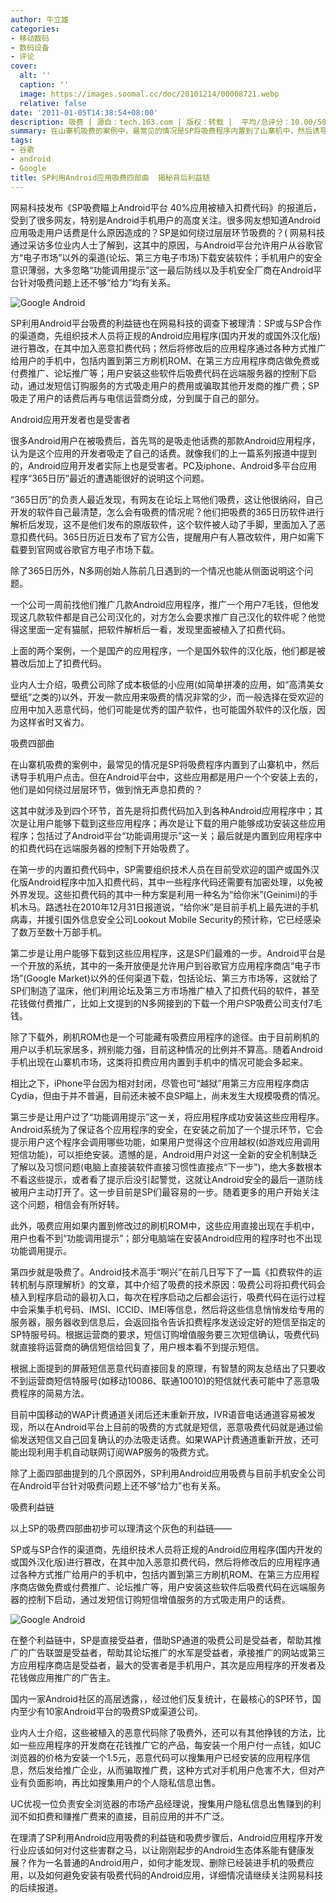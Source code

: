 ```yaml
---
author: 牛立雄
categories:
- 移动数码
- 数码设备
- 评论
cover:
  alt: ''
  caption: ''
  image: https://images.soomal.cc/doc/20101214/00008721.webp
  relative: false
date: '2011-01-05T14:38:54+08:00'
description: 吸费 | 源自：tech.163.com | 版权：转载 |  平均/总评分：10.00/50
summary: 在山寨机吸费的案例中，最常见的情况是SP将吸费程序内置到了山寨机中，然后诱导手机用户点击。但在Android平台中，这些应用都是用户一个个安装上去的，他们是如何绕过层层环节，做到悄无声息扣费的？这其中就涉及到四个环节，首先是将扣费代码加入到各种Android应用程序中；其次是让用户能够下载到这些应用程序；再次是让下载的用户能够成功安装这些应用程序；包括过了Android平台“功能调用提示”这一关；最后就是内置到应用程序中的扣费代码在远端服务器的控制下开始吸费了。
tags:
- 谷歌
- android
- Google
title: SP利用Android应用吸费四部曲  揭秘背后利益链
---
```


网易科技发布《SP吸费瞄上Android平台 40%应用被植入扣费代码》的报道后，受到了很多网友，特别是Android手机用户的高度关注。很多网友想知道Android应用吸走用户话费是什么原因造成的？SP是如何绕过层层环节吸费的？( 
网易科技通过采访多位业内人士了解到，这其中的原因，与Android平台允许用户从谷歌官方“电子市场”以外的渠道(论坛、第三方电子市场)下载安装软件；手机用户的安全意识薄弱，大多忽略“功能调用提示”这一最后防线以及手机安全厂商在Android平台针对吸费问题上还不够“给力”均有关系。



![Google Android](https://images.soomal.cc/doc/20101214/00008721.webp)



SP利用Android平台吸费的利益链也在网易科技的调查下被理清：SP或与SP合作的渠道商，先组织技术人员将正规的Android应用程序(国内开发的或国外汉化版)进行篡改，在其中加入恶意扣费代码；然后将修改后的应用程序通过各种方式推广给用户的手机中，包括内置到第三方刷机ROM、在第三方应用程序商店做免费或付费推广、论坛推广等；用户安装这些软件后吸费代码在远端服务器的控制下启动，通过发短信订购服务的方式吸走用户的费用或骗取其他开发商的推广费；SP吸走了用户的话费后再与电信运营商分成，分到属于自己的部分。



Android应用开发者也是受害者



很多Android用户在被吸费后，首先骂的是吸走他话费的那款Android应用程序，认为是这个应用的开发者吸走了自己的话费。就像我们的上一篇系列报道中提到的，Android应用开发者实际上也是受害者。PC及iphone、Android多平台应用程序“365日历”最近的遭遇能很好的说明这个问题。



“365日历”的负责人最近发现，有网友在论坛上骂他们吸费，这让他很纳闷，自己开发的软件自己最清楚，怎么会有吸费的情况呢？他们把吸费的365日历软件进行解析后发现，这不是他们发布的原版软件，这个软件被人动了手脚，里面加入了恶意扣费代码。365日历近日发布了官方公告，提醒用户有人篡改软件，用户如需下载要到官网或谷歌官方电子市场下载。



除了365日历外，N多网创始人陈前几日遇到的一个情况也能从侧面说明这个问题。



一个公司一周前找他们推广几款Android应用程序，推广一个用户7毛钱，但他发现这几款软件都是自己公司汉化的，对方怎么会要求推广自己汉化的软件呢？他觉得这里面一定有猫腻，把软件解析后一看，发现里面被植入了扣费代码。



上面的两个案例，一个是国产的应用程序，一个是国外软件的汉化版，他们都是被篡改后加上了扣费代码。



业内人士介绍，吸费公司除了成本极低的小应用(如简单拼凑的应用，如“高清美女壁纸”之类的)以外，开发一款应用来吸费的情况非常的少，而一般选择在受欢迎的应用中加入恶意代码，他们可能是优秀的国产软件，也可能国外软件的汉化版，因为这样省时又省力。



吸费四部曲



在山寨机吸费的案例中，最常见的情况是SP将吸费程序内置到了山寨机中，然后诱导手机用户点击。但在Android平台中，这些应用都是用户一个个安装上去的，他们是如何绕过层层环节，做到悄无声息扣费的？



这其中就涉及到四个环节，首先是将扣费代码加入到各种Android应用程序中；其次是让用户能够下载到这些应用程序；再次是让下载的用户能够成功安装这些应用程序；包括过了Android平台“功能调用提示”这一关；最后就是内置到应用程序中的扣费代码在远端服务器的控制下开始吸费了。



在第一步的内置扣费代码中，SP需要组织技术人员在目前受欢迎的国产或国外汉化版Android程序中加入扣费代码，其中一些程序代码还需要有加密处理，以免被外界发现。这些扣费代码的其中一种方案是利用一种名为“给你米”(Geinimi)的手机木马。路透社在2010年12月31日报道说，“给你米”是目前手机上最先进的手机病毒，并援引国外信息安全公司Lookout Mobile Security的预计称，它已经感染了数万至数十万部手机。



第二步是让用户能够下载到这些应用程序，这是SP们最难的一步。Android平台是一个开放的系统，其中的一条开放便是允许用户到谷歌官方应用程序商店“电子市场”(Google Market)以外的任何渠道下载，包括论坛、第三方市场等，这就给了SP们制造了温床，他们利用论坛及第三方市场推广植入了扣费代码的软件，甚至花钱做付费推广，比如上文提到的N多网接到的下载一个用户SP吸费公司支付7毛钱。



除了下载外，刷机ROM也是一个可能藏有吸费应用程序的途径。由于目前刷机的用户以手机玩家居多，辨别能力强，目前这种情况的比例并不算高。随着Android手机出现在山寨机市场，这类将扣费应用内置到手机中的情况可能会多起来。



相比之下，iPhone平台因为相对封闭，尽管也可“越狱”用第三方应用程序商店Cydia，但由于并不普遍，目前还未被不良SP瞄上，尚未发生大规模吸费的情况。



第三步是让用户过了“功能调用提示”这一关，将应用程序成功安装这些应用程序。Android系统为了保证各个应用程序的安全，在安装之前加了一个提示环节，它会提示用户这个程序会调用哪些功能，如果用户觉得这个应用越权(如游戏应用调用短信功能)，可以拒绝安装。遗憾的是，Android用户对这一全新的安全机制缺乏了解以及习惯问题(电脑上直接装软件直接习惯性直接点“下一步”)，绝大多数根本不看这些提示，或者看了提示后没引起警觉，这就让Android安全的最后一道防线被用户主动打开了。这一步目前是SP们最容易的一步。随着更多的用户开始关注这个问题，相信会有所好转。



此外，吸费应用如果内置到修改过的刷机ROM中，这些应用直接出现在手机中，用户也看不到“功能调用提示”；部分电脑端在安装Android应用的程序时也不出现功能调用提示。



第四步就是吸费了。Android技术高手“啊兴”在前几日写下了一篇《扣费软件的运转机制与原理解析》的文章，其中介绍了吸费的技术原因：吸费公司将扣费代码会植入到程序启动的最初入口，每次在程序启动之后都会运行，吸费代码在运行过程中会采集手机号码、IMSI、ICCID、IMEI等信息，然后将这些信息悄悄发给专用的服务器，服务器收到信息后，会返回指令告诉扣费程序发送设定好的短信至指定的SP特服号码。根据运营商的要求，短信订购增值服务要三次短信确认，吸费代码就直接将运营商的确信短信给回复了，用户根本看不到提示短信。



根据上面提到的屏蔽短信恶意代码直接回复的原理，有智慧的网友总结出了只要收不到运营商短信特服号(如移动10086、联通10010)的短信就代表可能中了恶意吸费程序的简易方法。



目前中国移动的WAP计费通道关闭后还未重新开放，IVR语音电话通道容易被发现，所以在Android平台上目前的吸费的方式就是短信，恶意吸费代码就是通过偷偷发送短信又自己回复确认的办法吸走话费。如果WAP计费通道重新开放，还可能出现利用手机自动联网订阅WAP服务的吸费方式。



除了上面四部曲提到的几个原因外，SP利用Android应用吸费与目前手机安全公司在Android平台针对吸费问题上还不够“给力”也有关系。



吸费利益链



以上SP的吸费四部曲初步可以理清这个灰色的利益链――



SP或与SP合作的渠道商，先组织技术人员将正规的Android应用程序(国内开发的或国外汉化版)进行篡改，在其中加入恶意扣费代码，然后将修改后的应用程序通过各种方式推广给用户的手机中，包括内置到第三方刷机ROM、在第三方应用程序商店做免费或付费推广、论坛推广等，用户安装这些软件后吸费代码在远端服务器的控制下启动，通过发短信订购短信增值服务的方式吸走用户的话费。



![Google Android](https://images.soomal.cc/doc/20101214/00008723.webp)



在整个利益链中，SP是直接受益者，借助SP通道的吸费公司是受益者，帮助其推广的广告联盟是受益者，帮助其论坛推广的水军是受益者，承接推广的网站或第三方应用程序商店是受益者，最大的受害者是手机用户，其次是应用程序的开发者及花钱做应用推广的广告主。



国内一家Android社区的高层透露，，经过他们反复统计，在最核心的SP环节，国内至少有10家Android平台的吸费SP或渠道公司。



业内人士介绍，这些被植入的恶意代码除了吸费外，还可以有其他挣钱的方法，比如一些应用程序的开发商在花钱推广它的产品，每安装一个用户付一点钱，如UC浏览器的价格为安装一个1.5元，恶意代码可以搜集用户已经安装的应用程序信息，然后发给推广企业，从而骗取推广费，这种方式对手机用户危害不大，但对产业有负面影响，再比如搜集用户的个人隐私信息出售。



UC优视一位负责安全浏览器的市场产品经理说，搜集用户隐私信息出售赚到的利润不如扣费和赚推广费来的直接，目前应用的并不广泛。



在理清了SP利用Android应用吸费的利益链和吸费步骤后，Android应用程序开发行业应该如何对付这些害群之马，以让刚刚起步的Android生态体系能有健康发展？作为一名普通的Android用户，如何才能发现、删除已经装进手机的吸费应用，以及如何避免安装有吸费代码的Android应用，详细情况请继续关注网易科技的后续报道。